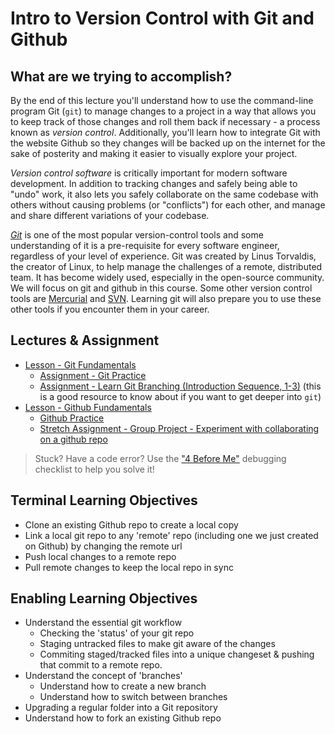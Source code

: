 # Intro to Version Control with Git and Github

## What are we trying to accomplish?

By the end of this lecture you'll understand how to use the command-line program Git (`git`) to manage changes to a project in a way that allows you to keep track of those changes and roll them back if necessary - a process known as _version control_. Additionally, you'll learn how to integrate Git with the website Github so they changes will be backed up on the internet for the sake of posterity and making it easier to visually explore your project.

*Version control software* is critically important for modern software development. In addition to tracking changes and safely being able to "undo" work, it also lets you safely collaborate on the same codebase with others without causing problems (or "conflicts") for each other, and manage and share different variations of your codebase.

*[Git](https://git-scm.com/)* is one of the most popular version-control tools and some understanding of it is a pre-requisite for every software engineer, regardless of your level of experience. Git was created by Linus Torvaldis, the creator of Linux, to help manage the challenges of a remote, distributed team. It has become widely used, especially in the open-source community. We will focus on git and github in this course. Some other version control tools are [Mercurial](https://www.mercurial-scm.org/) and [SVN](https://www.perforce.com/blog/vcs/what-svn). Learning git will also prepare you to use these other tools if you encounter them in your career.

## Lectures & Assignment

- [Lesson - Git Fundamentals](./1-git-fundamentals.md)
  - [Assignment - Git Practice](https://github.com/Code-Platoon-Assignments/git-practice)
  - [Assignment - Learn Git Branching (Introduction Sequence, 1-3)](http://learngitbranching.js.org/) (this is a good resource to know about if you want to get deeper into `git`)
- [Lesson - Github Fundamentals](./2-github-fundamentals.md)
  - [Github Practice](https://github.com/Code-Platoon-Assignments/github-practice)
  - [Stretch Assignment - Group Project - Experiment with collaborating on a github repo](https://github.com/Code-Platoon-Assignments/Git-Group-Project/tree/main)

> Stuck? Have a code error? Use the ["4 Before Me"](https://docs.google.com/document/d/1nseOs5oabYBKNHfwJZNAR7GlU0zkZxNagsw63AD7XV0/edit) debugging checklist to help you solve it!

## Terminal Learning Objectives

- Clone an existing Github repo to create a local copy
- Link a local git repo to any 'remote' repo (including one we just created on Github) by changing the remote url
- Push local changes to a remote repo
- Pull remote changes to keep the local repo in sync

## Enabling Learning Objectives

- Understand the essential git workflow
  - Checking the 'status' of your git repo
  - Staging untracked files to make git aware of the changes
  - Commiting staged/tracked files into a unique changeset & pushing that commit to a remote repo.
- Understand the concept of 'branches'
  - Understand how to create a new branch
  - Understand how to switch between branches
- Upgrading a regular folder into a Git repository
- Understand how to fork an existing Github repo
